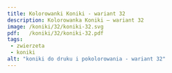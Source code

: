 ```yaml
---
title: Kolorowanki Koniki - wariant 32
description: Kolorowanka Koniki – wariant 32
image: /koniki/32/koniki-32.svg
pdf:   /koniki/32/koniki-32.pdf
tags:
 - zwierzeta
 - koniki
alt: "koniki do druku i pokolorowania - wariant 32"
---
```


